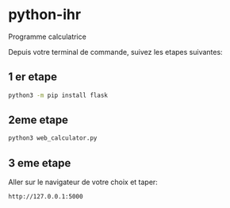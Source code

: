# python-ihr

Programme calculatrice

Depuis votre terminal de commande, suivez les etapes suivantes: 
## 1 er etape
```bash 
python3 -m pip install flask
```

## 2eme etape 
```bash
python3 web_calculator.py
```

## 3 eme etape
Aller sur le navigateur de votre choix et taper: 
```
http://127.0.0.1:5000
```
